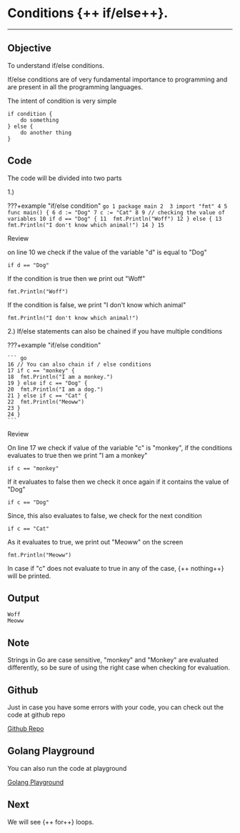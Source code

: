 # Conditions {++ if/else++}.

<hr>

## Objective

To understand if/else conditions. 

If/else conditions are of very fundamental importance to programming and are present in all the programming languages.

The intent of condition is very simple

    if condition {
        do something
    } else {
        do another thing
    }

## Code

The code will be divided into two parts

1.)

???+example "if/else condition"
    ``` go
    1 package main
    2 
    3 import "fmt"
    4
    5 func main() {
	6 d := "Dog"
	7 c := "Cat"
    8
	9 // checking the value of variables
	10 if d == "Dog" {
	11	fmt.Println("Woff")
	12 } else {
	13	fmt.Println("I don't know which animal!")
	14 }
    15
    ```

Review

on line 10 we check if the value of the variable "d" is equal to "Dog"

    if d == "Dog"

If the condition is true then we print out "Woff" 

    fmt.Println("Woff")

If the condition is false, we print "I don't know which animal"

    fmt.Println("I don't know which animal!")


2.) If/else statements can also be chained if you have multiple conditions

???+example "if/else condition"

    ``` go
    16 // You can also chain if / else conditions
	17 if c == "monkey" {
	18	fmt.Println("I am a monkey.")
	19 } else if c == "Dog" {
	20	fmt.Println("I am a dog.")
	21 } else if c == "Cat" {
	22	fmt.Println("Meoww")
	23 }
    24 }
    ```

Review

On line 17 we check if value of the variable "c" is "monkey", if the conditions evaluates to true then we print "I am a monkey"

    if c == "monkey"

If it evaluates to false then we check it once again if it contains the value of "Dog"

    if c == "Dog"

Since, this also evaluates to false, we check for the next condition

    if c == "Cat"

As it evaluates to true, we print out "Meoww" on the screen

    fmt.Println("Meoww")

In case if "c" does not evaluate to true in any of the case, {++ nothing++} will be printed.

## Output

    Woff
    Meoww

## Note

Strings in Go are case sensitive, "monkey" and "Monkey" are evaluated differently, so be sure of using the right case when checking for evaluation.

## Github

Just in case you have some errors with your code, you can check out the code at github repo

[Github Repo](https://github.com/octallium/golang-handbook/tree/master/code)

## Golang Playground

You can also run the code at playground

[Golang Playground](https://play.golang.org/p/jd9it7OexoO)

## Next

We will see {++ for++} loops.